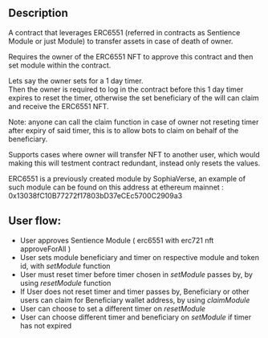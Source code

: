 ## Description
A contract that leverages ERC6551 (referred in contracts as Sentience Module or just Module) to transfer assets in case of death of owner.

Requires the owner of the ERC6551 NFT to approve this contract and then set module within the contract.    

Lets say the owner sets for a 1 day timer.  
Then the owner is required to log in the contract before this 1 day timer expires to reset the timer, otherwise the set beneficiary of the will can claim and receive the ERC6551 NFT.

Note: anyone can call the claim function in case of owner not reseting timer after expiry of said timer, this is to allow bots to claim on behalf of the beneficiary.

Supports cases where owner will transfer NFT to another user, which would making this will testment contract redundant, instead only resets the values.

ERC6551 is a previously created module by SophiaVerse, an example of such module can be found on this address at ethereum mainnet : 0x13038fC10B77272f17803bD37eCEc5700C2909a3

## User flow:

- User approves Sentience Module ( erc6551 with erc721 nft approveForAll )
- User sets module beneficiary and timer on respective module and token id, with *setModule* function
- User must reset timer before timer chosen in *setModule* passes by, by using *resetModule* function
- If User does not reset timer and timer passes by, Beneficiary or other users can claim for Beneficiary wallet address, by using *claimModule*
- User can choose to set a different timer on *resetModule*
- User can choose different timer and beneficiary on *setModule* if timer has not expired